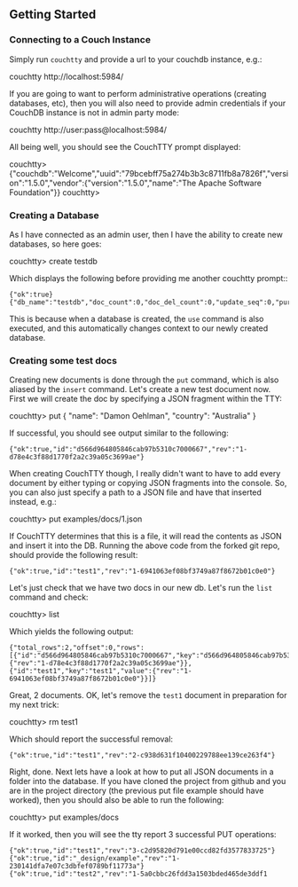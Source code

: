 ## Getting Started

### Connecting to a Couch Instance

Simply run `couchtty` and provide a url to your couchdb instance, e.g.:

  couchtty http://localhost:5984/

If you are going to want to perform administrative operations (creating databases, etc), then you will also need to provide admin credentials if your CouchDB instance is not in admin party mode:

  couchtty http://user:pass@localhost:5984/

All being well, you should see the CouchTTY prompt displayed:

  couchtty> {"couchdb":"Welcome","uuid":"79bcebff75a274b3b3c8711fb8a7826f","version":"1.5.0","vendor":{"version":"1.5.0","name":"The Apache Software Foundation"}}
  couchtty>

### Creating a Database

As I have connected as an admin user, then I have the ability to create new databases, so here goes:

  couchtty> create testdb

Which displays the following before providing me another couchtty prompt::

```
{"ok":true}
{"db_name":"testdb","doc_count":0,"doc_del_count":0,"update_seq":0,"purge_seq":0,"compact_running":false,"disk_size":79,"data_size":0,"instance_start_time":"1399870039904598","disk_format_version":6,"committed_update_seq":0}
```

This is because when a database is created, the `use` command is also executed, and this automatically changes context to our newly created database.

### Creating some test docs

Creating new documents is done through the `put` command, which is also aliased by the `insert` command.  Let's create a new test document now.  First we will create the doc by specifying a JSON fragment within the TTY:

  couchtty> put { "name": "Damon Oehlman", "country": "Australia" }

If successful, you should see output similar to the following:

```
{"ok":true,"id":"d566d964805846cab97b5310c7000667","rev":"1-d78e4c3f88d1770f2a2c39a05c3699ae"}
```
When creating CouchTTY though, I really didn't want to have to add every document by either typing or copying JSON fragments into the console.  So, you can also just specify a path to a JSON file and have that inserted instead, e.g.:

  couchtty> put examples/docs/1.json

If CouchTTY determines that this is a file, it will read the contents as JSON and insert it into the DB.  Running the above code from the forked git repo, should provide the following result:

```
{"ok":true,"id":"test1","rev":"1-6941063ef08bf3749a87f8672b01c0e0"}
```

Let's just check that we have two docs in our new db.  Let's run the `list` command and check:

  couchtty> list

Which yields the following output:

```
{"total_rows":2,"offset":0,"rows":[{"id":"d566d964805846cab97b5310c7000667","key":"d566d964805846cab97b5310c7000667","value":{"rev":"1-d78e4c3f88d1770f2a2c39a05c3699ae"}},{"id":"test1","key":"test1","value":{"rev":"1-6941063ef08bf3749a87f8672b01c0e0"}}]}
```

Great, 2 documents.  OK, let's remove the `test1` document in preparation for my next trick:

  couchtty> rm test1

Which should report the successful removal:

```
{"ok":true,"id":"test1","rev":"2-c938d631f10400229788ee139ce263f4"}
```

Right, done. Next lets have a look at how to put all JSON documents in a folder into the database.  If you have cloned the project from github and you are in the project directory (the previous put file example should have worked), then you should also be able to run the following:

  couchtty> put examples/docs

If it worked, then you will see the tty report 3 successful PUT operations:

```
{"ok":true,"id":"test1","rev":"3-c2d95820d791e00ccd82fd3577833725"}
{"ok":true,"id":"_design/example","rev":"1-230141dfa7e07c3dbfef0789bf11773a"}
{"ok":true,"id":"test2","rev":"1-5a0cbbc26fdd3a1503bded465de3ddf1
```
